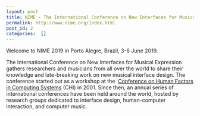 ```yaml
---
layout: post
title: NIME - The International Conference on New Interfaces for Musical Expression
permalink: http://www.nime.org/index.html
post_id: 2
categories:  []
---
```


Welcome to NIME 2019 in Porto Alegre, Brazil, 3-6 June 2019.




The International Conference on New Interfaces for Musical Expression gathers researchers and musicians from all over the world to share their knowledge and late-breaking work on new musical interface design. The conference started out as a workshop at the 
[Conference on Human Factors in Computing Systems](http://www.acm.org/sigchi/) (CHI) in 2001. Since then, an annual series of international conferences have been held around the world, hosted by research groups dedicated to interface design, human-computer interaction, and computer music.